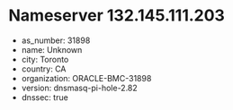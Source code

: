 # Nameserver 132.145.111.203

* as_number: 31898
* name: Unknown
* city: Toronto
* country: CA
* organization: ORACLE-BMC-31898
* version: dnsmasq-pi-hole-2.82
* dnssec: true

